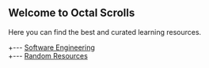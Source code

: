 ## Welcome to Octal Scrolls

Here you can find the best and curated learning resources.

 +--- [Software Engineering](Resources/Software%20Engineering/Software-Engineering.md)   <br/>
 +--- [Random Resources](#)       <br/>
